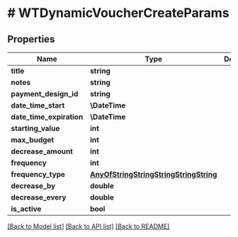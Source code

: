 # # WTDynamicVoucherCreateParams

## Properties

Name | Type | Description | Notes
------------ | ------------- | ------------- | -------------
**title** | **string** |  |
**notes** | **string** |  |
**payment_design_id** | **string** |  |
**date_time_start** | **\DateTime** |  |
**date_time_expiration** | **\DateTime** |  |
**starting_value** | **int** |  |
**max_budget** | **int** |  |
**decrease_amount** | **int** |  |
**frequency** | **int** |  |
**frequency_type** | [**AnyOfStringStringStringStringString**](AnyOfStringStringStringStringString.md) |  |
**decrease_by** | **double** |  | [optional]
**decrease_every** | **double** |  | [optional]
**is_active** | **bool** |  |

[[Back to Model list]](../../README.md#models) [[Back to API list]](../../README.md#endpoints) [[Back to README]](../../README.md)
